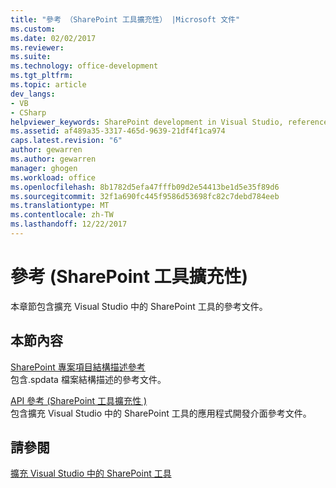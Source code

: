 ```yaml
---
title: "參考 （SharePoint 工具擴充性） |Microsoft 文件"
ms.custom: 
ms.date: 02/02/2017
ms.reviewer: 
ms.suite: 
ms.technology: office-development
ms.tgt_pltfrm: 
ms.topic: article
dev_langs:
- VB
- CSharp
helpviewer_keywords: SharePoint development in Visual Studio, reference for project and tools extensibility
ms.assetid: af489a35-3317-465d-9639-21df4f1ca974
caps.latest.revision: "6"
author: gewarren
ms.author: gewarren
manager: ghogen
ms.workload: office
ms.openlocfilehash: 8b1782d5efa47fffb09d2e54413be1d5e35f89d6
ms.sourcegitcommit: 32f1a690fc445f9586d53698fc82c7debd784eeb
ms.translationtype: MT
ms.contentlocale: zh-TW
ms.lasthandoff: 12/22/2017
---
```

# <a name="reference-sharepoint-tools-extensibility"></a>參考 (SharePoint 工具擴充性)
  本章節包含擴充 Visual Studio 中的 SharePoint 工具的參考文件。  
  
## <a name="in-this-section"></a>本節內容  
 [SharePoint 專案項目結構描述參考](../sharepoint/sharepoint-project-item-schema-reference.md)  
 包含.spdata 檔案結構描述的參考文件。  
  
 [API 參考 &#40;SharePoint 工具擴充性 &#41;](../sharepoint/api-reference-sharepoint-tools-extensibility.md)  
 包含擴充 Visual Studio 中的 SharePoint 工具的應用程式開發介面參考文件。  
  
## <a name="see-also"></a>請參閱  
 [擴充 Visual Studio 中的 SharePoint 工具](../sharepoint/extending-the-sharepoint-tools-in-visual-studio.md)  
  
  